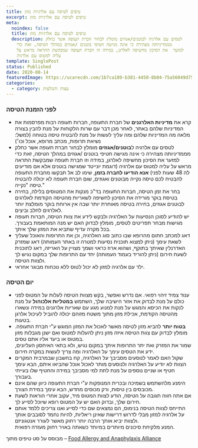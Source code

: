 ```yaml
---
title: טיפים לטיסה עם אלרגיות מזון
excerpt: טיפים לטיסה עם אלרגיות מזון
meta:
  noindex: false
  title: טיפים לטיסה עם אלרגיות מזון
  description: לטסים עם אלרגיה לבוטנים/אגוזים מומלץ לבחור חברת תעופה אשר כחלק
    מממדיניותה מצהירה כי אינה מגישה חטיפי בוטנים /אגוזים במהלך הטיסה, זאת כדי
    למזער  את הסיכון מחשיפה לאלרגן, במידה וזו חברת תעופה שמבקשת התראה מראש על
    עליה למטוס עם אלרגיה
template: SinglePost
status: Published
date: 2020-08-14
featuredImage: https://ucarecdn.com/1b7ca189-b381-4450-8b04-75a56049d75f/
categories:
  - category: עצות והמלצות
---
```

### לפני הזמנת הטיסה

*  קרא את **מדיניות האלרגנים** של חברת התעופה, חברות תעופה רבות מפרסמות את המדיניות שלהם באתר, לאחר מכן דבר עם שרות הלקוחות על מנת להבין בצורה מלאה מה המדיניות שלהם ומה עליך לעשות על מנת להבטיח טיסה בטוחה (למשל: נשיאת תרופות, מכתב מרופא, אוכל וכו׳) 
* לטסים עם אלרגיה ל**בוטנים/אגוזים** מומלץ לבחור חברת תעופה אשר כחלק מממדיניותה מצהירה כי אינה מגישה  חטיפי בוטנים /אגוזים במהלך הטיסה, זאת כדי למזער  את הסיכון מחשיפה לאלרגן, במידה וזו חברת תעופה שמבקשת התראה מראש על עליה למטוס עם אלרגיה (דוגמת יונייטד שמגישה בוטנים אלא אם מודיעים לה 48 שעות לפני) **אנא הודיעו לחברה בזמן**, שימו לב אל תבקשו מחברת התעופה להבטיח לכם טיסה נקייה מבוטנים ואגוזים, שום חברת תעופה לא יכולה להבטיח טיסה "נקייה." 
* בחר את זמן הטיסה, חברות התעופה בד"כ מנקות את המטוסים בלילה, בחירה בטיסת בוקר מורידה את הסיכון לחשיפה  לשאריות מהטיסה הקודמת לאלרגים לבוטנים אגוזים, בחירה בטיסה מאוחרת יותר שבה אין ארוחת בוקר מומלצת יותר לאלרגים לחלב וביצים.
* יש להודיע לסוכן הנסיעות על האלרגיה ולבקש לידע את צוות הטיסה, חברות תעופה מגישות מבחר תפריטים לטסים, מומלץ לבדוק האם יש מנה המותאמת בעבורך. בכל מקרה עדיף שתביא את המזון שלך איתך.
* דאג למכתב חתום מהרופא שבו כתוב סוג האלרגיה, וכן את התרופות והאוכל שעליך לשאת עימך (ניתן למצוא תוכנית נסיעות למטרה זו באתר העמותה) דאג שמזרק האדרנלין שאיתך בתוקף, ושהוא ארוז כראוי ושמך מצויין על האריזה, דאג לתוכנית לשעת חירום (ניתן להוריד בעמוד העמותה) יחד עם התרופות שלך במקום נגיש לך ולצוות הטיסה.
* ילד עם אלרגיה למזון לא יכול לטוס ללא נוכחות מבוגר אחראי.

### יום הטיסה

* ענוד צמיד זיהוי רפואי. אם נדרש ואפשר, בקש מצוות הטיסה לעלות על המטוס לפני כולם על מנת לבדוק את אזור הישיבה שלך, השתמש **במטליות אלכוהול** על מנת לנקות את הכיסא והמגש על מנת למנוע מגע עם שאריות אלרגנים במידה ונשארו מהטיסה הקודמת, אכילת מזון מתוך משטח מזוהם יכולה להוביל לעיכול אלרגן בטעות. 
* **בטוח יותר** להביא מזון לטיסה מאשר לאכול את המזון המוגש ע"י חברת התעופה. מומלץ לבדוק עם צוות הטיסה איזה מזון ניתן להעלות למטוס ואם ישנן מגבלות מזון במטוס או ביעד אליו אתם טסים.\
  שמור את המזרק ואת יתר התרופות איתך במקום נגיש, ולא בתאי האיחסון העליונים, ידע את הטסים עימך על האלרגיה ומה צריך לעשות במקרה חירום. 
* שקול האם לאמר לנוסעים מסביבך על האלרגיה, קח בחשבון שבמרבית המקרים הצוות לא יודיע על האלרגיה ולנוסעים מותר לאכול אוכל שהביאו איתם, הבא עימך חטיף או שניים נוספים על מנת לתת למי מסביבך במידה והחטיף שלו בעייתי בעבורך. 
* הימנע מלהשתמש בשמיכה ובכרית המנופקות ע"י חברת התעופה כיוון שהם אינם מכובסים בין טיסות, ורק מכוסים מחדש, הבא עימך במידת הצורך. 
* אם אתה חווה תגובה על הטיסה, הודע לצוות המטוס מיד, עקוב אחרי הוראות לשעת חירום שלך, ובדוק האם יש על המטוס רופא שיוכל לסייע לך. 
* התייחס לצוות הטיסה בנימוס, הם נמצאים שם כדי לסייע ואנו צריכים ללמד אותם על אלרגיה למזון מבלי לדרוש דרישות שאינן ריאליות, להיות נחמד לסובבים אותך ולצוות יביא אותך הרבה יותר רחוק מאשר לעורר אנטגוניזם.\
  המנע מלקיחת סיכונים מיותרים במיוחד כשאתה באויר רחוק מעזרה רפואית.

מבוסס על סט טיפים מתוך – [Food Allergy and Anaphylaxis Alliance](http://www.foodallergyalliance.org)
